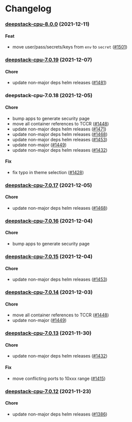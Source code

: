 # Changelog<br>


<a name="deepstack-cpu-8.0.0"></a>
### [deepstack-cpu-8.0.0](https://github.com/truecharts/apps/compare/deepstack-cpu-7.0.19...deepstack-cpu-8.0.0) (2021-12-11)

#### Feat

* move user/pass/secrets/keys from `env` to `secret` ([#1501](https://github.com/truecharts/apps/issues/1501))



<a name="deepstack-cpu-7.0.19"></a>
### [deepstack-cpu-7.0.19](https://github.com/truecharts/apps/compare/deepstack-cpu-7.0.18...deepstack-cpu-7.0.19) (2021-12-07)

#### Chore

* update non-major deps helm releases ([#1481](https://github.com/truecharts/apps/issues/1481))



<a name="deepstack-cpu-7.0.18"></a>
### deepstack-cpu-7.0.18 (2021-12-05)

#### Chore

* bump apps to generate security page
* move all container references to TCCR ([#1448](https://github.com/truecharts/apps/issues/1448))
* update non-major deps helm releases ([#1471](https://github.com/truecharts/apps/issues/1471))
* update non-major deps helm releases ([#1468](https://github.com/truecharts/apps/issues/1468))
* update non-major deps helm releases ([#1453](https://github.com/truecharts/apps/issues/1453))
* update non-major ([#1449](https://github.com/truecharts/apps/issues/1449))
* update non-major deps helm releases ([#1432](https://github.com/truecharts/apps/issues/1432))

#### Fix

* fix typo in theme selection ([#1428](https://github.com/truecharts/apps/issues/1428))



<a name="deepstack-cpu-7.0.17"></a>
### [deepstack-cpu-7.0.17](https://github.com/truecharts/apps/compare/deepstack-cpu-7.0.16...deepstack-cpu-7.0.17) (2021-12-05)

#### Chore

* update non-major deps helm releases ([#1468](https://github.com/truecharts/apps/issues/1468))



<a name="deepstack-cpu-7.0.16"></a>
### [deepstack-cpu-7.0.16](https://github.com/truecharts/apps/compare/deepstack-cpu-7.0.15...deepstack-cpu-7.0.16) (2021-12-04)

#### Chore

* bump apps to generate security page



<a name="deepstack-cpu-7.0.15"></a>
### [deepstack-cpu-7.0.15](https://github.com/truecharts/apps/compare/deepstack-cpu-7.0.14...deepstack-cpu-7.0.15) (2021-12-04)

#### Chore

* update non-major deps helm releases ([#1453](https://github.com/truecharts/apps/issues/1453))



<a name="deepstack-cpu-7.0.14"></a>
### [deepstack-cpu-7.0.14](https://github.com/truecharts/apps/compare/deepstack-cpu-7.0.13...deepstack-cpu-7.0.14) (2021-12-03)

#### Chore

* move all container references to TCCR ([#1448](https://github.com/truecharts/apps/issues/1448))
* update non-major ([#1449](https://github.com/truecharts/apps/issues/1449))



<a name="deepstack-cpu-7.0.13"></a>
### [deepstack-cpu-7.0.13](https://github.com/truecharts/apps/compare/deepstack-cpu-7.0.12...deepstack-cpu-7.0.13) (2021-11-30)

#### Chore

* update non-major deps helm releases ([#1432](https://github.com/truecharts/apps/issues/1432))

#### Fix

* move conflicting ports to 10xxx range ([#1415](https://github.com/truecharts/apps/issues/1415))



<a name="deepstack-cpu-7.0.12"></a>
### [deepstack-cpu-7.0.12](https://github.com/truecharts/apps/compare/deepstack-cpu-7.0.11...deepstack-cpu-7.0.12) (2021-11-23)

#### Chore

* update non-major deps helm releases ([#1386](https://github.com/truecharts/apps/issues/1386))



